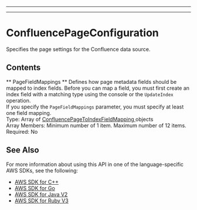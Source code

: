 --------

--------

# ConfluencePageConfiguration<a name="API_ConfluencePageConfiguration"></a>

Specifies the page settings for the Confluence data source\.

## Contents<a name="API_ConfluencePageConfiguration_Contents"></a>

 ** PageFieldMappings **   <a name="Kendra-Type-ConfluencePageConfiguration-PageFieldMappings"></a>
Defines how page metadata fields should be mapped to index fields\. Before you can map a field, you must first create an index field with a matching type using the console or the `UpdateIndex` operation\.  
If you specify the `PageFieldMappings` parameter, you must specify at least one field mapping\.  
Type: Array of [ ConfluencePageToIndexFieldMapping ](API_ConfluencePageToIndexFieldMapping.md) objects  
Array Members: Minimum number of 1 item\. Maximum number of 12 items\.  
Required: No

## See Also<a name="API_ConfluencePageConfiguration_SeeAlso"></a>

For more information about using this API in one of the language\-specific AWS SDKs, see the following:
+  [ AWS SDK for C\+\+](https://docs.aws.amazon.com/goto/SdkForCpp/kendra-2019-02-03/ConfluencePageConfiguration) 
+  [ AWS SDK for Go](https://docs.aws.amazon.com/goto/SdkForGoV1/kendra-2019-02-03/ConfluencePageConfiguration) 
+  [ AWS SDK for Java V2](https://docs.aws.amazon.com/goto/SdkForJavaV2/kendra-2019-02-03/ConfluencePageConfiguration) 
+  [ AWS SDK for Ruby V3](https://docs.aws.amazon.com/goto/SdkForRubyV3/kendra-2019-02-03/ConfluencePageConfiguration) 